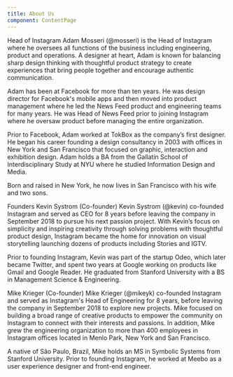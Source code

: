 ```yaml
---
title: About Us
component: ContentPage
---
```


Head of Instagram
Adam Mosseri (@mosseri) is the Head of Instagram where he oversees all functions of the business including engineering, product and operations. A designer at heart, Adam is known for balancing sharp design thinking with thoughtful product strategy to create experiences that bring people together and encourage authentic communication.

Adam has been at Facebook for more than ten years. He was design director for Facebook's mobile apps and then moved into product management where he led the News Feed product and engineering teams for many years. He was Head of News Feed prior to joining Instagram where he oversaw product before managing the entire organization.

Prior to Facebook, Adam worked at TokBox as the company’s first designer. He began his career founding a design consultancy in 2003 with offices in New York and San Francisco that focused on graphic, interaction and exhibition design. Adam holds a BA from the Gallatin School of Interdisciplinary Study at NYU where he studied Information Design and Media.

Born and raised in New York, he now lives in San Francisco with his wife and two sons.

Founders
Kevin Systrom (Co-founder)
Kevin Systrom (@kevin) co-founded Instagram and served as CEO for 8 years before leaving the company in September 2018 to pursue his next passion project. With Kevin’s focus on simplicity and inspiring creativity through solving problems with thoughtful product design, Instagram became the home for innovation on visual storytelling launching dozens of products including Stories and IGTV.

Prior to founding Instagram, Kevin was part of the startup Odeo, which later became Twitter, and spent two years at Google working on products like Gmail and Google Reader. He graduated from Stanford University with a BS in Management Science & Engineering.

Mike Krieger (Co-founder)
Mike Krieger (@mikeyk) co-founded Instagram and served as Instagram's Head of Engineering for 8 years, before leaving the company in September 2018 to explore new projects. Mike focused on building a broad range of creative products to empower the community on Instagram to connect with their interests and passions. In addition, Mike grew the engineering organization to more than 400 employees in Instagram offices located in Menlo Park, New York and San Francisco.

A native of São Paulo, Brazil, Mike holds an MS in Symbolic Systems from Stanford University. Prior to founding Instagram, he worked at Meebo as a user experience designer and front-end engineer.
